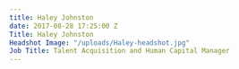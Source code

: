 ```yaml
---
title: Haley Johnston
date: 2017-08-28 17:25:00 Z
Title: Haley Johnston
Headshot Image: "/uploads/Haley-headshot.jpg"
Job Title: Talent Acquisition and Human Capital Manager
---
```


